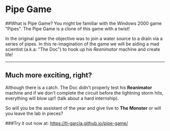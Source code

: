 # Pipe Game 

##What is Pipe Game?
You might be familiar with the Windows 2000 game "Pipes". The Pipe Game is a clone of this game with a twist! 

In the original game the objective was to join a water source to a drain via a series of pipes. In this re-imagination of the game we will be aiding a mad scientist (a.k.a: "The Doc") to hook up his *Reanimator* machine and create life! 

---
Much more exciting, right?
---

Although there is a catch. The Doc didn't properly test his **Reanimator** machine and if we don't complete the circuit before the lightning storm hits, everything will blow up!! (talk about a hard internship).

So will you be the assistant of the year and give live to **The Monster** or will you leave the lab in pieces? 

###Try it out now at: https://tl-garcia.github.io/pipe-game/
